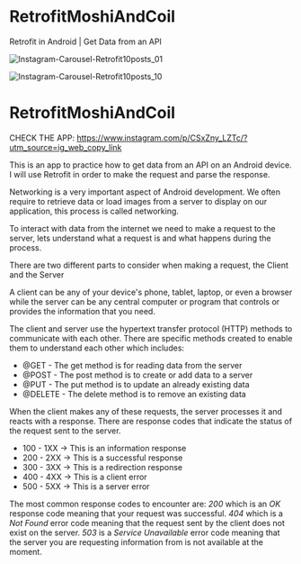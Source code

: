 # RetrofitMoshiAndCoil
Retrofit in Android | Get Data from an API

![Instagram-Carousel-Retrofit10posts_01](https://user-images.githubusercontent.com/77014157/130150425-393dad5d-2b5a-4a19-8721-244b445335f7.gif)

![Instagram-Carousel-Retrofit10posts_10](https://user-images.githubusercontent.com/77014157/130150423-c38b6fdd-6a87-4b49-86f7-944a4b473f80.png)

# RetrofitMoshiAndCoil

 CHECK THE APP: https://www.instagram.com/p/CSxZny_LZTc/?utm_source=ig_web_copy_link

This is an app to practice how to get data from an API on an Android device. I will use Retrofit in order to make the request
and parse the response.

Networking is a very important aspect of Android development. We often require to retrieve data or load images from a server to 
display on our application, this process is called networking.   

To interact with data from the internet we need to make a request to the server, lets understand what a request is and what happens
during the process.

There are two different parts to consider when making a request, the Client and the Server

A client can be any of your device's phone, tablet, laptop, or even a browser while the server can be any central computer or
program that controls or provides the information that you need.

The client and server use the hypertext transfer protocol (HTTP) methods to communicate with each other. There are specific
methods created to enable them to understand each other which includes:

- @GET - The get method is for reading data from the server
- @POST - The post method is to create or add data to a server
- @PUT - The put method is to update an already existing data
- @DELETE - The delete method is to remove an existing data

When the client makes any of these requests, the server processes it and reacts with a response. There are response codes that 
indicate the status of the request sent to the server.

- 100 - 1XX → This is an information response
- 200 - 2XX → This is a successful response
- 300 - 3XX → This is a redirection response
- 400 - 4XX → This is a client error
- 500 - 5XX → This is a server error

The most common response codes to encounter are: 
*200* which is an *OK* response code meaning that your request was successful.
*404* which is a *Not Found* error code meaning that the request sent by the client does not exist on the server.
*503* is a *Service Unavailable*  error code meaning that the server you are requesting information from is not available at the moment.
